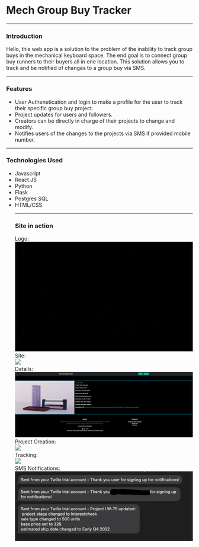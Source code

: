 <h1>Mech Group Buy Tracker</h1>
<hr />
<h3>Introduction</h3>
Hello, this web app is a solution to the problem of the inability to track group buys in the mechanical keyboard space. The end goal is to connect group buy runners to their buyers all in one location. This solution allows you to track and be notified of changes to a group buy via SMS.
<hr />
<h3>Features</h3>
<ul>
 <li>User Authenetication and login to make a profile for the user to track their specific group buy project.</li>
 <li>Project updates for users and followers.</li>
 <li>Creators can be directly in charge of their projects to change and modify.</li>
 <li>Notifies users of the changes to the projects via SMS if provided mobile number.</li>
 </ul>
<hr />
<h3>Technologies Used</h3>
<ul>
 <li>Javascript</li>
 <li>React.JS</li>
 <li>Python</li>
 <li>Flask</li>
 <li>Postgres SQL</li>
 <li>HTML/CSS</li>
<hr />
<h3>Site in action</h3>
Logo:
 <br>
<img src="https://github.com/keenerz/MechGroupBuyTracker/blob/main/docs/assets/homepagegif.gif?raw=true" />
 <br>
Site:
 <br>
<img src="https://github.com/keenerz/MechGroupBuyTracker/blob/main/docs/assets/Group-Buy-Tracker.gif?raw=true" />
 <br>
Details:
 <br>
<img src="https://github.com/keenerz/MechGroupBuyTracker/blob/main/docs/assets/Group%20Buy%20Tracker.png?raw=true" />
 <br>
Project Creation:
 <br>
<img src="https://github.com/keenerz/MechGroupBuyTracker/blob/main/docs/assets/MGBTCreate.gif?raw=true" />
 <br>
Tracking:
 <br>
<img src="https://raw.githubusercontent.com/keenerz/MechGroupBuyTracker/main/docs/assets/Tracking.gif" />
 <br>
SMS Notifications:
<br>
<img src="https://github.com/keenerz/MechGroupBuyTracker/blob/main/docs/assets/Screen%20Shot%202022-03-21%20at%208.45.41%20PM.png?raw=true" />
